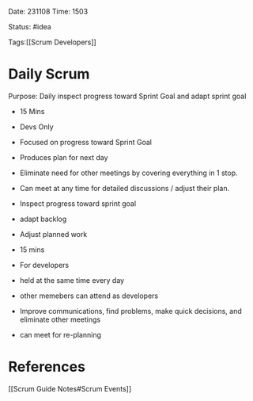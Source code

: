 Date: 231108 
Time: 1503

Status: #idea 

Tags:[[Scrum Developers]]

# Daily Scrum
 Purpose: Daily inspect progress toward Sprint Goal and adapt sprint goal
- 15 Mins
- Devs Only 
- Focused on progress toward Sprint Goal
- Produces plan for next day
- Eliminate need for other meetings by covering everything in 1 stop.
- Can meet at any time for detailed discussions / adjust their plan.

- Inspect progress toward sprint goal
- adapt backlog
- Adjust planned work
- 15 mins
- For developers
- held at the same time every day
- other memebers can attend as developers
- Improve communications, find problems, make quick decisions, and eliminate other meetings
- can meet for re-planning


# References
[[Scrum Guide Notes#Scrum Events]]